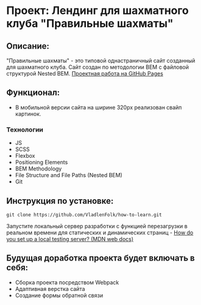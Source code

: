 # Проект: Лендинг для шахматного клуба "Правильные шахматы"

## Описание: 
"Правильные шахматы"  - это типовой однастраничный сайт созданный для шахматного клуба. Сайт создан по методологии BEM с файловой структурой Nested BEM. 
[Проектная работа на GitHub Pages](https://vladlenfolk.github.io/chess-landing/index.html)

## Функционал:

* В мобильной версии сайта на ширине 320px реализован свайп картинок.

### Технологии

* JS
* SCSS 
* Flexbox 
* Positioning Elements 
* BEM Methodology 
* File Structure and File Paths (Nested BEM) 
* Git 

## Инструкция по установке: 

```
git clone https://github.com/VladlenFolk/how-to-learn.git
``` 
Запустите локальный сервер разработки с функцией перезагрузки в реальном времени для статических и динамических страниц - [How do you set up a local testing server? (MDN web docs)](https://developer.mozilla.org/en-US/docs/Learn/Common_questions/set_up_a_local_testing_server) 

## Будущая доработка проекта будет включать в себя: 

* Сборка проекта посредством Webpack 
* Адаптивная верстка сайта 
* Создание формы обратной связи
  
